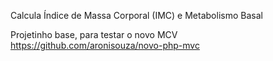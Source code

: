 Calcula Índice de Massa Corporal (IMC) e Metabolismo Basal

Projetinho base, para testar o novo MCV https://github.com/aronisouza/novo-php-mvc
